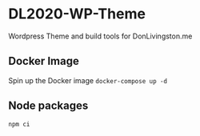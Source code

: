 # DL2020-WP-Theme

Wordpress Theme and build tools for DonLivingston.me


## Docker Image

Spin up the Docker image 
`docker-compose up -d`

## Node packages

`npm ci`